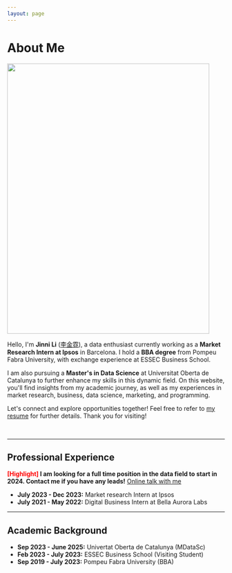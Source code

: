 ```yaml
---
layout: page
---
```


# About Me

<img src="https://jinni-li.github.io/images/jinnili.jpg" class="floatpic" width="468" height="624">

Hello, I'm **Jinni Li** ([李金霓](https://jinni-li.github.io/file/CV_JinniLi.pdf)), a data enthusiast currently working as a **Market Research Intern at Ipsos** in Barcelona. I hold a **BBA degree** from Pompeu Fabra University, with exchange experience at ESSEC Business School.

I am also pursuing a **Master's in Data Science** at Universitat Oberta de Catalunya to further enhance my skills in this dynamic field. On this website, you'll find insights from my academic journey, as well as my experiences in market research, business, data science, marketing, and programming.


Let's connect and explore opportunities together! Feel free to refer to [my resume](https://jinni-li.github.io/file/CV_JinniLi.pdf) for further details. Thank you for visiting!

<br>

---

## Professional Experience

**<font color='red'>[Highlight]</font> I am looking for a full time position in the data field to start in 2024. Contact me if you have any leads!** [Online talk with me](https://calendly.com/lancecai/meet-with-lance)

- **July 2023 - Dec 2023:** Market research Intern at Ipsos
- **July 2021 - May 2022:** Digital Business Intern at Bella Aurora Labs

---

## Academic Background

- **Sep 2023 - June 2025:** Univertat Oberta de Catalunya (MDataSc)
- **Feb 2023 - July 2023:** ESSEC Business School (Visiting Student)
- **Sep 2019 - July 2023:** Pompeu Fabra University (BBA)


<br>
